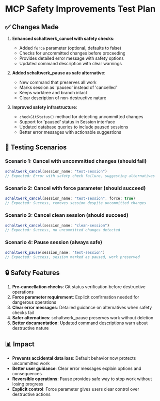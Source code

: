 # MCP Safety Improvements Test Plan

## ✅ Changes Made

1. **Enhanced schaltwerk_cancel with safety checks**:
   - Added `force` parameter (optional, defaults to false)
   - Checks for uncommitted changes before proceeding
   - Provides detailed error message with safety options
   - Updated command description with clear warnings

2. **Added schaltwerk_pause as safe alternative**:
   - New command that preserves all work
   - Marks session as 'paused' instead of 'cancelled'
   - Keeps worktree and branch intact
   - Clear description of non-destructive nature

3. **Improved safety infrastructure**:
   - `checkGitStatus()` method for detecting uncommitted changes
   - Support for 'paused' status in Session interface
   - Updated database queries to include paused sessions
   - Better error messages with actionable suggestions

## 🧪 Testing Scenarios

### Scenario 1: Cancel with uncommitted changes (should fail)
```typescript
schaltwerk_cancel(session_name: "test-session")
// Expected: Error with safety check failure, suggesting alternatives
```

### Scenario 2: Cancel with force parameter (should succeed)
```typescript
schaltwerk_cancel(session_name: "test-session", force: true)
// Expected: Success, removes session despite uncommitted changes
```

### Scenario 3: Cancel clean session (should succeed)
```typescript
schaltwerk_cancel(session_name: "clean-session")
// Expected: Success, no uncommitted changes detected
```

### Scenario 4: Pause session (always safe)
```typescript
schaltwerk_pause(session_name: "test-session")
// Expected: Success, session marked as paused, work preserved
```

## 🔒 Safety Features

1. **Pre-cancellation checks**: Git status verification before destructive operations
2. **Force parameter requirement**: Explicit confirmation needed for dangerous operations
3. **Clear error messages**: Detailed guidance on alternatives when safety checks fail
4. **Safer alternatives**: schaltwerk_pause preserves work without deletion
5. **Better documentation**: Updated command descriptions warn about destructive nature

## 📊 Impact

- **Prevents accidental data loss**: Default behavior now protects uncommitted work
- **Better user guidance**: Clear error messages explain options and consequences
- **Reversible operations**: Pause provides safe way to stop work without losing progress
- **Explicit control**: Force parameter gives users clear control over destructive actions